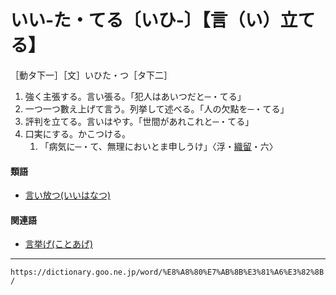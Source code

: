 # いい‐た・てる〔いひ‐〕【言（い）立てる】

［動タ下一］［文］いひた・つ［タ下二］
1. 強く主張する。言い張る。「犯人はあいつだと─・てる」
2. 一つ一つ數え上げて言う。列挙して述べる。「人の欠點を─・てる」
3. 評判を立てる。言いはやす。「世間があれこれと─・てる」
4. 口実にする。かこつける。    
    1.  「病気に─・て、無理においとま申しうけ」〈浮・[織留](https://dictionary.goo.ne.jp/word/%E8%A5%BF%E9%B6%B4%E7%B9%94%E7%95%99/#jn-84647)・六〉
        

#### 類語

-   [言い放つ(いいはなつ)](https://dictionary.goo.ne.jp/word/%E8%A8%80%E6%94%BE%E3%81%A4/#jn-9624)

#### 関連語

-   [言挙げ(ことあげ)](https://dictionary.goo.ne.jp/word/%E8%A8%80%E6%8C%99%E3%81%92/#jn-80385)

---
`https://dictionary.goo.ne.jp/word/%E8%A8%80%E7%AB%8B%E3%81%A6%E3%82%8B/`
